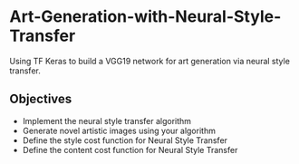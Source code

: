 # Art-Generation-with-Neural-Style-Transfer
Using TF Keras to build a VGG19 network for art generation via neural style transfer.

## Objectives
- Implement the neural style transfer algorithm 
- Generate novel artistic images using your algorithm 
- Define the style cost function for Neural Style Transfer
- Define the content cost function for Neural Style Transfer

